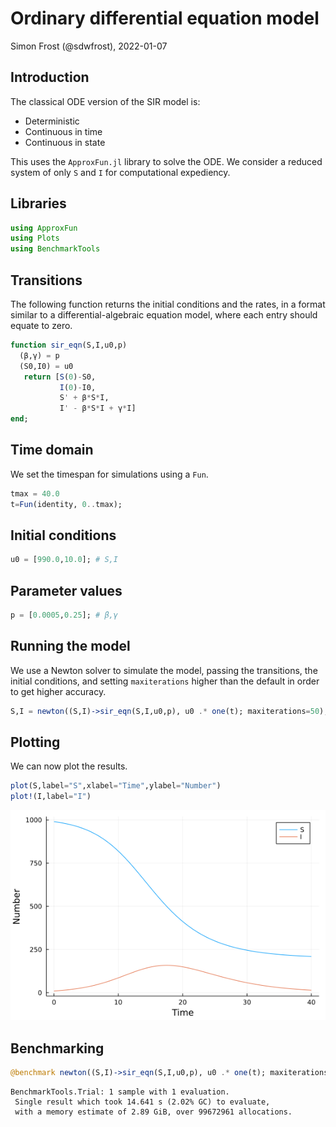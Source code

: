 # Ordinary differential equation model
Simon Frost (@sdwfrost), 2022-01-07

## Introduction

The classical ODE version of the SIR model is:

- Deterministic
- Continuous in time
- Continuous in state

This uses the `ApproxFun.jl` library to solve the ODE. We consider a reduced system of only `S` and `I` for computational expediency.

## Libraries

```julia
using ApproxFun
using Plots
using BenchmarkTools
```




## Transitions

The following function returns the initial conditions and the rates, in a format similar to a differential-algebraic equation model, where each entry should equate to zero.

```julia
function sir_eqn(S,I,u0,p)
  (β,γ) = p
  (S0,I0) = u0
   return [S(0)-S0,
           I(0)-I0,
           S' + β*S*I,
           I' - β*S*I + γ*I]
end;
```




## Time domain

We set the timespan for simulations using a `Fun`.

```julia
tmax = 40.0
t=Fun(identity, 0..tmax);
```




## Initial conditions

```julia
u0 = [990.0,10.0]; # S,I
```




## Parameter values

```julia
p = [0.0005,0.25]; # β,γ
```




## Running the model

We use a Newton solver to simulate the model, passing the transitions, the initial conditions, and setting `maxiterations` higher than the default in order to get higher accuracy.

```julia
S,I = newton((S,I)->sir_eqn(S,I,u0,p), u0 .* one(t); maxiterations=50);
```




## Plotting

We can now plot the results.

```julia
plot(S,label="S",xlabel="Time",ylabel="Number")
plot!(I,label="I")
```

![](figures/ode_approxfun_7_1.png)



## Benchmarking

```julia
@benchmark newton((S,I)->sir_eqn(S,I,u0,p), u0 .* one(t); maxiterations=50)
```

```
BenchmarkTools.Trial: 1 sample with 1 evaluation.
 Single result which took 14.641 s (2.02% GC) to evaluate,
 with a memory estimate of 2.89 GiB, over 99672961 allocations.
```


